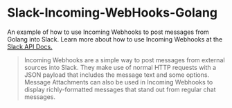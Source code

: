# Slack-Incoming-WebHooks-Golang
An example of how to use Incoming Webhooks to post messages from Golang into Slack.
Learn more about how to use Incoming Webhooks at the [Slack API Docs.](https://api.slack.com/incoming-webhooks)
>Incoming Webhooks are a simple way to post messages from external sources into Slack. They make use of normal HTTP requests with a JSON payload that includes the message text and some options. Message Attachments can also be used in Incoming Webhooks to display richly-formatted messages that stand out from regular chat messages.


